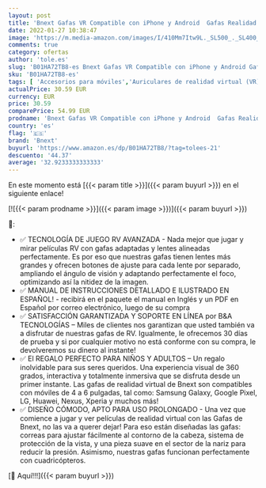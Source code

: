 ```yaml
---
layout: post
title: 'Bnext Gafas VR Compatible con iPhone y Android  Gafas Realidad Virtual para Movil - Disfruta de los Mejores Juegos y Videos RV  360 y 3D  de Máxima Calidad y con la Mayor Comodidad  Red '
date: 2022-01-27 10:38:47
image: 'https://m.media-amazon.com/images/I/410Mm7Itw9L._SL500_._SL400_.jpg'
comments: true
category: ofertas
author: 'tole.es'
slug: 'B01HA72TB8-es Bnext Gafas VR Compatible con iPhone y Android Gafas...'
sku: 'B01HA72TB8-es'
tags: [ 'Accesorios para móviles','Auriculares de realidad virtual (VR) para teléfonos móviles','Comunicación móvil y accesorios','Electrónica','bnext','iphone', ]
actualPrice: 30.59 EUR
currency: EUR
price: 30.59
comparePrice: 54.99 EUR
prodname: 'Bnext Gafas VR Compatible con iPhone y Android  Gafas Realidad Virtual para Movil - Disfruta de los Mejores Juegos y Videos RV  360 y 3D  de Máxima Calidad y con la Mayor Comodidad  Red '
country: 'es'
flag: '🇪🇸'
brand: 'Bnext'
buyurl: 'https://www.amazon.es/dp/B01HA72TB8/?tag=tolees-21'
descuento: '44.37'
average: '32.9233333333333'
---
```


En este momento está [{{< param title >}}]({{< param buyurl >}}) en el siguiente enlace!

[![{{< param prodname >}}]({{< param image >}})]({{< param buyurl >}})

🔎:

- ✅ TECNOLOGÍA DE JUEGO RV AVANZADA - Nada mejor que jugar y mirar películas RV con gafas adaptadas y lentes alineadas perfectamente. Es por eso que nuestras gafas tienen lentes más grandes y ofrecen botones de ajuste para cada lente por separado, ampliando el ángulo de visión y adaptando perfectamente el foco, optimizando así la nitidez de la imagen.
- ✅ MANUAL DE INSTRUCCIONES DETALLADO E ILUSTRADO EN ESPAÑOL! - recibirá en el paquete el manual en Inglés y un PDF en Español por correo electrónico, luego de su compra
- ✅ SATISFACCIÓN GARANTIZADA Y SOPORTE EN LÍNEA por B&A TECNOLOGÍAS – Miles de clientes nos garantizan que usted también va a disfrutar de nuestras gafas de RV. Igualmente, le ofrecemos 30 días de prueba y si por cualquier motivo no está conforme con su compra, le devolveremos su dinero al instante!
- ✅ El REGALO PERFECTO PARA NIÑOS Y ADULTOS – Un regalo inolvidable para sus seres queridos. Una experiencia visual de 360 grados, interactiva y totalmente inmersiva que se disfruta desde un primer instante. Las gafas de realidad virtual de Bnext son compatibles con móviles de 4 a 6 pulgadas, tal como: Samsung Galaxy, Google Pixel, LG, Huawei, Nexus, Xperia y muchos más!
- ✅ DISEÑO CÓMODO, APTO PARA USO PROLONGADO - Una vez que comience a jugar y ver películas de realidad virtual con las Gafas de Bnext, no las va a querer dejar! Para eso están diseñadas las gafas: correas para ajustar fácilmente al contorno de la cabeza, sistema de protección de la vista, y una pieza suave en el sector de la nariz para reducir la presión. Asimismo, nuestras gafas funcionan perfectamente con cuadricópteros.

[🛒 Aquí!!!]({{< param buyurl >}})
